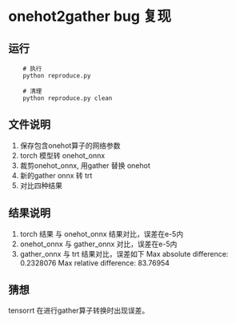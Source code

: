 # onehot2gather bug 复现

## 运行
```
    # 执行
    python reproduce.py 

    # 清理
    python reproduce.py clean
```
## 文件说明
1. 保存包含onehot算子的网络参数
2. torch 模型转 onehot_onnx
3. 裁剪onehot_onnx, 用gather 替换 onehot
4. 新的gather onnx 转 trt
5. 对比四种结果

## 结果说明
1. torch 结果 与 onehot_onnx 结果对比，误差在e-5内
2. onehot_onnx 与 gather_onnx 对比，误差在e-5内
3. gather_onnx 与 trt 结果对比，误差如下
    Max absolute difference: 0.2328076
    Max relative difference: 83.76954
 
## 猜想
tensorrt 在进行gather算子转换时出现误差。